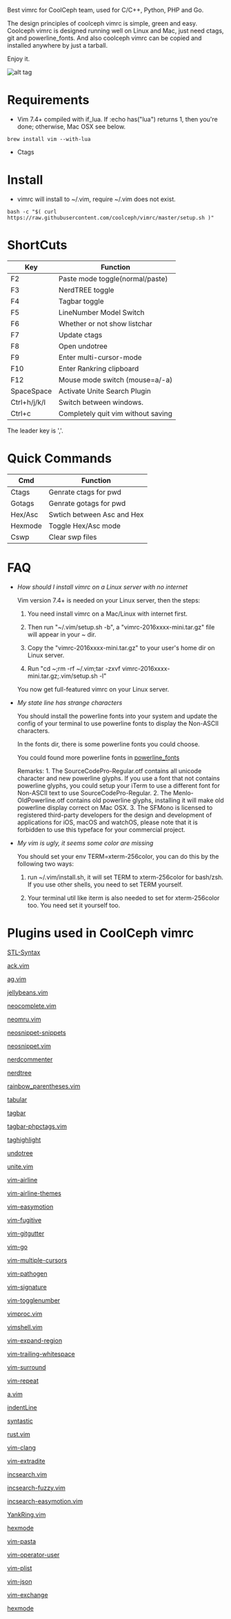 Best vimrc for CoolCeph team, used for C/C++, Python, PHP and Go.

The design principles of coolceph vimrc is simple, green and easy. Coolceph vimrc is designed running well on Linux and Mac, just need ctags, git and powerline_fonts. And also coolceph vimrc can be copied and installed anywhere by just a tarball.

Enjoy it.

![alt tag](https://raw.github.com/coolceph/vimrc/master/screenshot-2.png)

# Requirements

* Vim 7.4+ compiled with if_lua. If :echo has("lua") returns 1, then you're done; otherwise, Mac OSX see below.

```
brew install vim --with-lua
```

* Ctags

# Install

* vimrc will install to ~/.vim, require ~/.vim does not exist.

```
bash -c "$( curl https://raw.githubusercontent.com/coolceph/vimrc/master/setup.sh )"
```

# ShortCuts

| Key            | Function                                            |
| -------------- | --------------------------------------------------- |
| F2             | Paste mode toggle(normal/paste)                     |
| F3             | NerdTREE toggle                                     |
| F4             | Tagbar toggle                                       |
| F5             | LineNumber Model Switch                             |
| F6             | Whether or not show listchar                        |
| F7             | Update ctags                                        |
| F8             | Open undotree                                       |
| F9             | Enter multi-cursor-mode                             |
| F10            | Enter Rankring clipboard                            |
| F12            | Mouse mode switch (mouse=a/-a)                      |
| SpaceSpace     | Activate Unite Search Plugin                        |
| Ctrl+h/j/k/l   | Switch between windows.                             |
| Ctrl+c         | Completely quit vim without saving                  |

The leader key is ','.

# Quick Commands

| Cmd     | Function                   |
| ------- | -------------------------- |
| Ctags   | Genrate ctags for pwd      |
| Gotags  | Genrate gotags for pwd     |
| Hex/Asc | Swtich between Asc and Hex |
| Hexmode | Toggle Hex/Asc mode        |
| Cswp    | Clear swp files            |

# FAQ

- *How should I install vimrc on a Linux server with no internet*

    Vim version 7.4+ is needed on your Linux server, then the steps:

    1) You need install vimrc on a Mac/Linux with internet first.

    2) Then run "~/.vim/setup.sh -b", a "vimrc-2016xxxx-mini.tar.gz" file will appear in your ~ dir.

    3) Copy the "vimrc-2016xxxx-mini.tar.gz" to your user's home dir on Linux server.

    4) Run "cd ~;rm -rf ~/.vim;tar -zxvf vimrc-2016xxxx-mini.tar.gz;.vim/setup.sh -l"

    You now get full-featured vimrc on your Linux server.

- *My state line has strange characters*

    You should install the powerline fonts into your system and update the config of your terminal to use powerline fonts to display the Non-ASCII characters.

    In the fonts dir, there is some powerline fonts you could choose.

    You could found more powerline fonts in [powerline_fonts]

    Remarks: 1. The SourceCodePro-Regular.otf contains all unicode character and new powerline glyphs. If you use a font that not contains powerline glyphs, you could setup your iTerm to use a different font for Non-ASCII text to use SourceCodePro-Regular.
             2. The Menlo-OldPowerline.otf contains old powerline glyphs, installing it will make old powerline display correct on Mac OSX.
             3. The SFMono is licensed to registered third-party developers for the design and development of applications for iOS, macOS and watchOS, please note that it is forbidden to use this typeface for your commercial project.

- *My vim is ugly, it seems some color are missing*

    You should set your env TERM=xterm-256color, you can do this by the following two ways:

    1) run ~/.vim/install.sh, it will set TERM to xterm-256color for bash/zsh. If you use other shells, you need to set TERM yourself.

    2) Your terminal util like iterm is also needed to set for xterm-256color too. You need set it yourself too.

# Plugins used in CoolCeph vimrc

[STL-Syntax]

[ack.vim]

[ag.vim]

[jellybeans.vim]

[neocomplete.vim]

[neomru.vim]

[neosnippet-snippets]

[neosnippet.vim]

[nerdcommenter]

[nerdtree]

[rainbow_parentheses.vim]

[tabular]

[tagbar]

[tagbar-phpctags.vim]

[taghighlight]

[undotree]

[unite.vim]

[vim-airline]

[vim-airline-themes]

[vim-easymotion]

[vim-fugitive]

[vim-gitgutter]

[vim-go]

[vim-multiple-cursors]

[vim-pathogen]

[vim-signature]

[vim-togglenumber]

[vimproc.vim]

[vimshell.vim]

[vim-expand-region]

[vim-trailing-whitespace]

[vim-surround]

[vim-repeat]

[a.vim]

[indentLine]

[syntastic]

[rust.vim]

[vim-clang]

[vim-extradite]

[incsearch.vim]

[incsearch-fuzzy.vim]

[incsearch-easymotion.vim]

[YankRing.vim]

[hexmode]

[vim-pasta]

[vim-operator-user]

[vim-plist]

[vim-json]

[vim-exchange]

[hexmode]

[STL-Syntax]:https://github.com/Mizuchi/STL-Syntax
[ack.vim]:https://github.com/mileszs/ack.vim
[ag.vim]:https://github.com/rking/ag.vim
[jellybeans.vim]:https://github.com/nanotech/jellybeans.vim
[neocomplete.vim]:https://github.com/Shougo/neocomplete.vim
[neomru.vim]:https://github.com/Shougo/neomru.vim
[neosnippet-snippets]:https://github.com/Shougo/neosnippet-snippets
[neosnippet.vim]:https://github.com/Shougo/neosnippet.vim
[nerdcommenter]:https://github.com/scrooloose/nerdcommenter
[nerdtree]:https://github.com/scrooloose/nerdtree
[rainbow_parentheses.vim]:https://github.com/kien/rainbow_parentheses.vim
[tabular]:https://github.com/godlygeek/tabular
[tagbar]:https://github.com/majutsushi/tagbar
[tagbar-phpctags.vim]:https://github.com/vim-php/tagbar-phpctags.vim
[taghighlight]:https://github.com/abudden/taghighlight-automirror
[undotree]:https://github.com/mbbill/undotree
[unite.vim]:https://github.com/Shougo/unite.vim
[vim-airline]:https://github.com/bling/vim-airline
[vim-airline-themes]:https://github.com/vim-airline/vim-airline-themes
[vim-easymotion]:https://github.com/easymotion/vim-easymotion
[vim-fugitive]:https://github.com/tpope/vim-fugitive
[vim-gitgutter]:https://github.com/airblade/vim-gitgutter
[vim-go]:https://github.com/fatih/vim-go
[vim-multiple-cursors]:https://github.com/terryma/vim-multiple-cursors
[vim-pathogen]:https://github.com/tpope/vim-pathogen
[vim-signature]:https://github.com/kshenoy/vim-signature
[vim-togglenumber]:https://github.com/tkhoa2711/vim-togglenumber
[vimproc.vim]:https://github.com/Shougo/vimproc.vim.git
[vimshell.vim]:https://github.com/Shougo/vimshell.vim
[vim-expand-region]://github.com/terryma/vim-expand-region
[vim-trailing-whitespace]:https://github.com/bronson/vim-trailing-whitespace
[vim-surround]:https://github.com/tpope/vim-surround
[vim-repeat]://github.com/tpope/vim-repeat
[a.vim]:https://github.com/vim-scripts/a.vim
[indentLine]:https://github.com/Yggdroot/indentLine
[powerline_fonts]:https://github.com/powerline/fonts
[syntastic]:https://github.com/scrooloose/syntastic
[rust.vim]:https://github.com/rust-lang/rust.vim
[vim-clang]:https://github.com/justmao945/vim-clang
[vim-extradite]:https://github.com/ketor/vim-extradite
[incsearch.vim]:https://github.com/haya14busa/incsearch.vim
[incsearch-easymotion.vim]:https://github.com/haya14busa/incsearch-easymotion.vim
[incsearch-fuzzy.vim]:https://github.com/haya14busa/incsearch-fuzzy.vim
[YankRing.vim]:https://github.com/vim-scripts/YankRing.vim
[hexmode]:https://github.com/fidian/hexmode
[vim-pasta]:https://github.com/sickill/vim-pasta
[vim-operator-user]:https://github.com/kana/vim-operator-user
[vim-plist]:https://github.com/darfink/vim-plist
[vim-json]:https://github.com/elzr/vim-json
[vim-exchange]:https://github.com/tommcdo/vim-exchange
[hexmode]:https://github.com/fidian/hexmode

